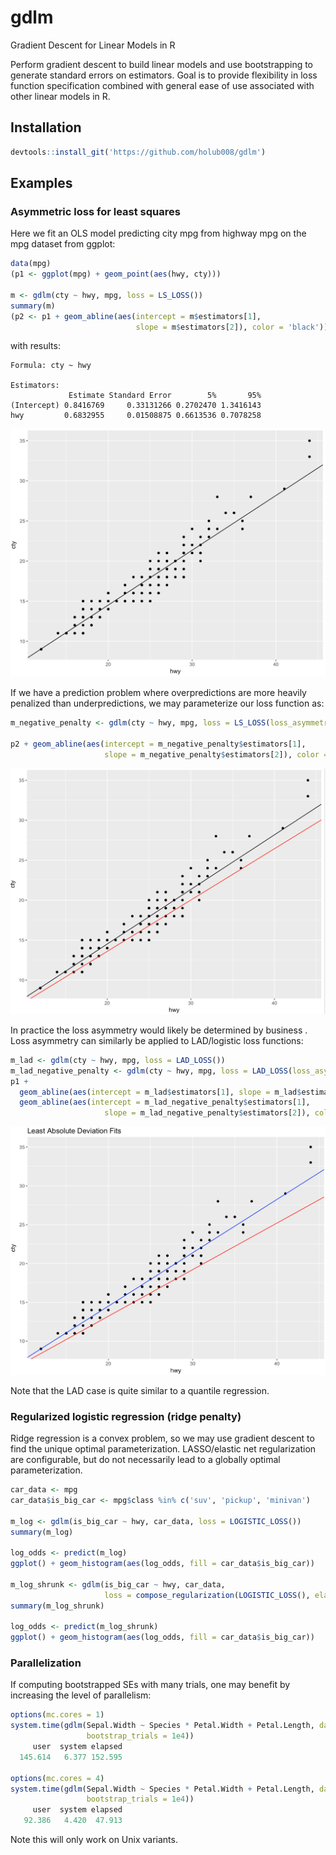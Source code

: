 # gdlm
Gradient Descent for Linear Models in R

Perform gradient descent to build linear models and use bootstrapping to generate standard errors on estimators. Goal is to provide flexibility in loss function specification combined with general ease of use associated with other linear models in R.
## Installation
```R
devtools::install_git('https://github.com/holub008/gdlm')
```

## Examples
### Asymmetric loss for least squares
Here we fit an OLS model predicting city mpg from highway mpg on the mpg dataset from ggplot:
```R
data(mpg)
(p1 <- ggplot(mpg) + geom_point(aes(hwy, cty)))

m <- gdlm(cty ~ hwy, mpg, loss = LS_LOSS())
summary(m)
(p2 <- p1 + geom_abline(aes(intercept = m$estimators[1],
                            slope = m$estimators[2]), color = 'black'))
```
with results:
```
Formula: cty ~ hwy 

Estimators:
             Estimate Standard Error        5%       95%
(Intercept) 0.8416769     0.33131266 0.2702470 1.3416143
hwy         0.6832955     0.01508875 0.6613536 0.7078258
```
![mpg_ls_fit](docs/images/mpg_ls_fit.png)

If we have a prediction problem where overpredictions are more heavily penalized than underpredictions, we may parameterize our loss function as:
```R
m_negative_penalty <- gdlm(cty ~ hwy, mpg, loss = LS_LOSS(loss_asymmetry = .1))

p2 + geom_abline(aes(intercept = m_negative_penalty$estimators[1],
                     slope = m_negative_penalty$estimators[2]), color ='red')
```
![mpg_underpred_fit](docs/images/mpg_ls_underpred_fit.png)

In practice the loss asymmetry would likely be determined by business . Loss asymmetry can similarly be applied to LAD/logistic loss functions:

```R
m_lad <- gdlm(cty ~ hwy, mpg, loss = LAD_LOSS())
m_lad_negative_penalty <- gdlm(cty ~ hwy, mpg, loss = LAD_LOSS(loss_asymmetry = .1))
p1 +
  geom_abline(aes(intercept = m_lad$estimators[1], slope = m_lad$estimators[2]), color = 'blue') +
  geom_abline(aes(intercept = m_lad_negative_penalty$estimators[1],
                     slope = m_lad_negative_penalty$estimators[2]), color ='red') + ggtitle('Least Absolute Deviation Fits')
```
![mpg_lad_fits](docs/images/lad_fits.png)

Note that the LAD case is quite similar to a quantile regression.

### Regularized logistic regression (ridge penalty)
Ridge regression is a convex problem, so we may use gradient descent to find the unique optimal parameterization. LASSO/elastic net regularization are configurable, but do not necessarily lead to a globally optimal parameterization.
```R
car_data <- mpg
car_data$is_big_car <- mpg$class %in% c('suv', 'pickup', 'minivan')

m_log <- gdlm(is_big_car ~ hwy, car_data, loss = LOGISTIC_LOSS())
summary(m_log)

log_odds <- predict(m_log)
ggplot() + geom_histogram(aes(log_odds, fill = car_data$is_big_car))

m_log_shrunk <- gdlm(is_big_car ~ hwy, car_data,
                     loss = compose_regularization(LOGISTIC_LOSS(), elastic_net_parameter = 0, lambda = 1e-3))
summary(m_log_shrunk)

log_odds <- predict(m_log_shrunk)
ggplot() + geom_histogram(aes(log_odds, fill = car_data$is_big_car))
```

### Parallelization
If computing bootstrapped SEs with many trials, one may benefit by increasing the level of parallelism:

```R
options(mc.cores = 1)
system.time(gdlm(Sepal.Width ~ Species * Petal.Width + Petal.Length, data = iris, loss = LS_LOSS(), 
                 bootstrap_trials = 1e4))
     user  system elapsed 
  145.614   6.377 152.595 
  
options(mc.cores = 4)
system.time(gdlm(Sepal.Width ~ Species * Petal.Width + Petal.Length, data = iris, loss = LS_LOSS(), 
                 bootstrap_trials = 1e4))
     user  system elapsed 
   92.386   4.420  47.913 

```
Note this will only work on Unix variants.
